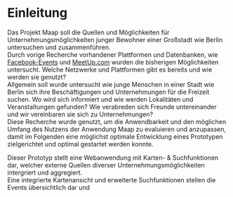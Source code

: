 # Einleitung

Das Projekt Maap soll die Quellen und Möglichkeiten für Unternehmungsmöglichkeiten junger Bewohner einer Großstadt wie Berlin untersuchen und zusammenführen.  
Durch vorige Recherche vorhandener Plattformen und Datenbanken, wie [Facebook-Events](https://www.facebook.com/events/) und [MeetUp.com](http://www.meetup.com/de/) wurden die bisherigen Möglichkeiten untersucht. Welche Netzwerke und Plattformen gibt es bereits und wie werden sie genutzt?  
Allgemein soll wurde untersucht wie junge Menschen in einer Stadt wie Berlin sich ihre Beschäftigungen und Unternehmungen für die Freizeit suchen. Wo wird sich informiert und wie werden Lokalitäten und Veranstaltungen gefunden? Wie verabreden sich Freunde untereinander und wir vereinbaren sie sich zu Unternehmungen?  
Diese Recherche wurde genutzt, um die Anwendbarkeit und den möglichen Umfang des Nutzens der Anwendung Maap zu evaluieren und anzupassen, damit im Folgenden eine möglichst optimale Entwicklung eines Prototypen zielgerichtet und optimal gestartet werden konnte.

Dieser Prototyp stellt eine Webanwendung mit Karten- & Suchfunktionen dar, welcher externe Quellen diverser Unternehmungsmöglichkeiten intergriert und aggregiert.  
Eine integrierte Kartenansicht und erweiterte Suchfunktionen  stellen die Events übersichtlich dar und
<!--TODO mehr einleitung -->